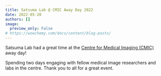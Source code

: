 ```yaml
---
title: Satsuma Lab @ CMIC Away Day 2022
date: 2022-05-20
authors: []
image:
  preview_only: False
# https://wowchemy.com/docs/content/blog-posts/
---
```


Satsuma Lab had a great time at the [Centre for Medical Imaging (CMIC)](https://www.ucl.ac.uk/medical-image-computing/) away day!

Spending two days engaging with fellow medical image researchers and labs in the centre. Thank you to all for a great event.
